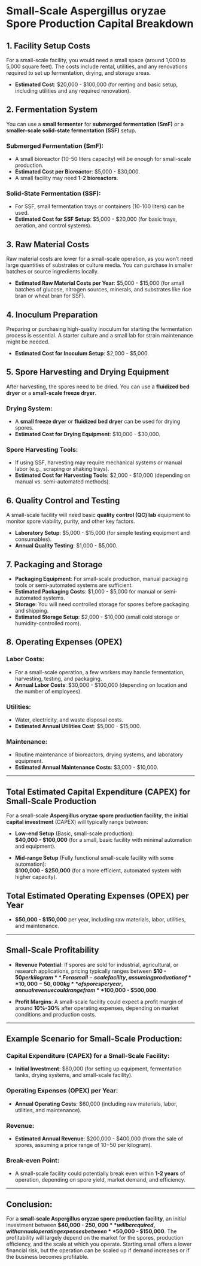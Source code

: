 # Small-Scale Aspergillus oryzae Spore Production Capital Breakdown

## 1. Facility Setup Costs
For a small-scale facility, you would need a small space (around 1,000 to 5,000 square feet). The costs include rental, utilities, and any renovations required to set up fermentation, drying, and storage areas.

- **Estimated Cost**: $20,000 - $100,000 (for renting and basic setup, including utilities and any required renovation).

## 2. Fermentation System
You can use a **small fermenter** for **submerged fermentation (SmF)** or a **smaller-scale solid-state fermentation (SSF)** setup.

### Submerged Fermentation (SmF):
- A small bioreactor (10-50 liters capacity) will be enough for small-scale production.
- **Estimated Cost per Bioreactor**: $5,000 - $30,000.
- A small facility may need **1-2 bioreactors**.

### Solid-State Fermentation (SSF):
- For SSF, small fermentation trays or containers (10-100 liters) can be used.
- **Estimated Cost for SSF Setup**: $5,000 - $20,000 (for basic trays, aeration, and control systems).

## 3. Raw Material Costs
Raw material costs are lower for a small-scale operation, as you won’t need large quantities of substrates or culture media. You can purchase in smaller batches or source ingredients locally.

- **Estimated Raw Material Costs per Year**: $5,000 - $15,000 (for small batches of glucose, nitrogen sources, minerals, and substrates like rice bran or wheat bran for SSF).

## 4. Inoculum Preparation
Preparing or purchasing high-quality inoculum for starting the fermentation process is essential. A starter culture and a small lab for strain maintenance might be needed.

- **Estimated Cost for Inoculum Setup**: $2,000 - $5,000.

## 5. Spore Harvesting and Drying Equipment
After harvesting, the spores need to be dried. You can use a **fluidized bed dryer** or a **small-scale freeze dryer**.

### Drying System:
- A **small freeze dryer** or **fluidized bed dryer** can be used for drying spores.
- **Estimated Cost for Drying Equipment**: $10,000 - $30,000.

### Spore Harvesting Tools:
- If using SSF, harvesting may require mechanical systems or manual labor (e.g., scraping or shaking trays).
- **Estimated Cost for Harvesting Tools**: $2,000 - $10,000 (depending on manual vs. semi-automated methods).

## 6. Quality Control and Testing
A small-scale facility will need basic **quality control (QC) lab** equipment to monitor spore viability, purity, and other key factors.

- **Laboratory Setup**: $5,000 - $15,000 (for simple testing equipment and consumables).
- **Annual Quality Testing**: $1,000 - $5,000.

## 7. Packaging and Storage
- **Packaging Equipment**: For small-scale production, manual packaging tools or semi-automated systems are sufficient.
- **Estimated Packaging Costs**: $1,000 - $5,000 for manual or semi-automated systems.
- **Storage**: You will need controlled storage for spores before packaging and shipping.
- **Estimated Storage Setup**: $2,000 - $10,000 (small cold storage or humidity-controlled room).

## 8. Operating Expenses (OPEX)
### Labor Costs:
- For a small-scale operation, a few workers may handle fermentation, harvesting, testing, and packaging.
- **Annual Labor Costs**: $30,000 - $100,000 (depending on location and the number of employees).

### Utilities:
- Water, electricity, and waste disposal costs.
- **Estimated Annual Utilities Cost**: $5,000 - $15,000.

### Maintenance:
- Routine maintenance of bioreactors, drying systems, and laboratory equipment.
- **Estimated Annual Maintenance Costs**: $3,000 - $10,000.

---

## Total Estimated Capital Expenditure (CAPEX) for Small-Scale Production
For a small-scale **Aspergillus oryzae spore production facility**, the **initial capital investment** (CAPEX) will typically range between:

- **Low-end Setup** (Basic, small-scale production):  
  **$40,000 - $100,000** (for a small, basic facility with minimal automation and equipment).
  
- **Mid-range Setup** (Fully functional small-scale facility with some automation):  
  **$100,000 - $250,000** (for a more efficient, automated system with higher capacity).

## Total Estimated Operating Expenses (OPEX) per Year
- **$50,000 - $150,000** per year, including raw materials, labor, utilities, and maintenance.

---

## Small-Scale Profitability
- **Revenue Potential**: If spores are sold for industrial, agricultural, or research applications, pricing typically ranges between **$10 - $50 per kilogram**. For a small-scale facility, assuming production of **10,000 - 50,000 kg** of spores per year, annual revenue could range from **$100,000 - $500,000**.
  
- **Profit Margins**: A small-scale facility could expect a profit margin of around **10%-30%** after operating expenses, depending on market conditions and production costs.

---

## Example Scenario for Small-Scale Production:
### Capital Expenditure (CAPEX) for a Small-Scale Facility:
- **Initial Investment**: $80,000 (for setting up equipment, fermentation tanks, drying systems, and small-scale facility).
  
### Operating Expenses (OPEX) per Year:
- **Annual Operating Costs**: $60,000 (including raw materials, labor, utilities, and maintenance).
  
### Revenue:
- **Estimated Annual Revenue**: $200,000 - $400,000 (from the sale of spores, assuming a price range of $10-$50 per kilogram).

### Break-even Point:
- A small-scale facility could potentially break even within **1-2 years** of operation, depending on spore yield, market demand, and efficiency.

---

## Conclusion:
For a **small-scale Aspergillus oryzae spore production facility**, an initial investment between **$40,000 - $250,000** will be required, with annual operating expenses between **$50,000 - $150,000**. The profitability will largely depend on the market for the spores, production efficiency, and the scale at which you operate. Starting small offers a lower financial risk, but the operation can be scaled up if demand increases or if the business becomes profitable.
